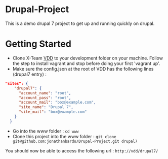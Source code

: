 Drupal-Project
==============

This is a demo drupal 7 project to get up and running quickly on drupal.

Getting Started
===============

* Clone X-Team [VDD](https://github.com/x-team/vdd) to your development folder on your machine. Follow the step to install vagrant and stop before doing your first 'vagrant up'.
* Make sure the config.json at the root of VDD has the following lines (drupal7 entry) :

~~~json
"sites": {
    "drupal7": {
      "account_name": "root",
      "account_pass": "root",
      "account_mail": "box@example.com",
      "site_name": "Drupal 7",
      "site_mail": "box@example.com"
    }
  }
~~~

* Go into the www folder : `cd www`
* Clone this project into the www folder : `git clone git@github.com:jonathanbardo/Drupal-Project.git drupal7`

You should now be able to access the following url : `http://vdd/drupal7/`
